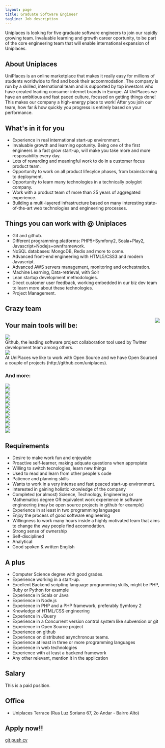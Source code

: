 ```yaml
---
layout: page
title: Graduate Software Engineer
tagline: Job description
---
```


Uniplaces is looking for five graduate software engineers to join our rapidly growing team. Invaluable learning and growth career oportunity, to be part of the core engineering team that will enable international expansion of Uniplaces.

## About Uniplaces
UniPlaces is an online marketplace that makes it really easy for millions of students worldwide to find and book their accommodation. The company is run by a skilled, international team and is supported by top investors who have created leading consumer internet brands in Europe.  At UniPlaces we have an ambitious and fast paced culture, focused on getting things done! This makes our company a high-energy place to work! After you join our team, how far & how quickly you progress is entirely based on your performance.

## What's in it for you

 + Experience in real international start-up environment.
 + Invaluable growth and learning opotunity. Being one of the first engineers in a fast grow start-up, will make you take more and more resposability every day.
 + Lots of rewarding and meaningful work to do in a customer focus product team.
 + Opportunity to work on all product lifecylce phases, from brainstorming to deployment.
 + Opportunity to learn many technologies in a technically polyglot company.
 + Work with a product team of more than 25 years of aggregated experience.
 + Building a multi-layered infrastructure based on many interesting state-of-the-art web technologies and engineering processes.

## Things you can work with @ Uniplaces

 + Git and github.
 + Different programming platforms: PHP5+Symfony2, Scala+Play2, Javascript+Nodejs+ownframework.
 + NoSQL databases:  MongoDB, Redis and more to come.
 + Advanced front-end engineering with HTML5/CSS3 and modern Javascript.
 + Advanced AWS servers management, monitoring and orchestration.
 + Machine Learning, Data-retrieval, with Solr
 + Lean startup development methodologies.
 + Direct customer user feedback, working embedded in our biz dev team to learn more about these technologies.
 + Project Management.

## Crazy team

<img src="{{ BASE_PATH }}/static/crazyteam.JPG" style="float:right;margin-left:100px" />

## Your main tools will be:

<div class="row">
<div class="span2"><img src="http://chris.smith.name/assets/github.png" class="tech-logo"/></div>
<div class="span10">Github, the leading software project collaboration tool used by Twitter development team among others.</div>
</div>

<div class="row">
<div class="span2"><img src="http://www.biglever.com/images/misc/opensource_logo.gif" class="tech-logo"/></div>
<div class="span10">At UniPlaces we like to work with Open Source and we have Open Sourced a couple of projects (http://github.com/uniplaces).</div>
</div>

### And more:

<div class="row">
<div class="span2"><img class="tech-logo" src="http://socialmediaseo.net/wp-content/uploads/2010/12/amazon-web-services-cloud-computing.gif" /></div>
<div class="span2"><img class="tech-logo" src="http://upload.wikimedia.org/wikipedia/en/a/a7/Nodejs_logo_light.png" /></div>
<div class="span2"><img class="tech-logo" src="http://www.sebastien-han.fr/images/redis-logo.png" /></div>
<div class="span2"><img class="tech-logo" src="http://www.w3.org/html/logo/downloads/HTML5_Logo_256.png" /></div>
<div class="span2"><img class="tech-logo" src="{{ BASE_PATH }}/static/css3.png" /></div>
<div class="span2"><img class="tech-logo" src="http://www.searchtools.com/images/solr_FC.jpg" /></div>
</div>
<div class="row">
<div class="span2"><img class="tech-logo" src="http://symfony.com/logos/symfony_black_03.png" /></div>
<div class="span2"><img class="tech-logo" src="http://performerjs.org/wp-content/uploads/2009/12/jquery.png" /></div>
<div class="span2"><img class="tech-logo" src="http://www.appliedvideo.com/images/scala_logo_LG_RGB.jpg" /></div>
<div class="span2"><img class="tech-logo" src="http://www.networkworld.com/community/files/imce/img_blogs/mongodb.png" /></div>
</div>

## Requirements

 + Desire to make work fun and enjoyable
 + Proactive self-learner, making adquate questions when appropiate
 + Willing to switch tecnologies, learn new things
 + Used to read and learn from other people's code
 + Patience and planning skills
 + Wants to work in a very intense and fast peaced start-up environment.
 + Interested in gaining holistic knowledge of the company
 + Completed (or almost) Science, Technology, Engineering or Mathematics degree OR equivalent work experience in software engineering (may be open source projects in github for example)
 + Experience in at least in two programming languages
 + Enjoy the process of good software engineering
 + Willingness to work many hours inside a highly motivated team that aims to change the way people find accomodation.
 + Strong sense of ownership
 + Self-disciplined
 + Analytical
 + Good spoken & written English

## A plus

 + Computer Science degree with good grades.
 + Experience working in a start-up.
 + Excellent Backend scripting language programming skills, might be PHP, Ruby or Python for example
 + Experience in Scala or Java
 + Experience in Node.js
 + Experience in PHP and a PHP framework, preferably Symfony 2
 + Knowledge of HTML/CSS engineering
 + Experience in JQuery
 + Experience in a Concurrent version control system like subversion or git
 + Experience in Open Source project
 + Experience on github
 + Experience on distributed asynchronous teams.
 + Experience at least in three or more programming languages
 + Experience in web technologies
 + Experience with at least a backend framework
 + Any other relevant, mention it in the application

## Salary

This is a paid position.

## Office

 + Uniplaces Terrace (Rua Luz Soriano 67, 2o Andar - Bairro Alto)

## Apply now!!

 <a href="https://uniplaces.recruiterbox.com/jobs/9613" class="btn btn-success btn-large">git push cv</a>
